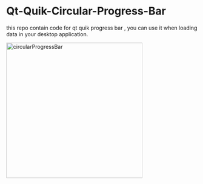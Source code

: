# Qt-Quik-Circular-Progress-Bar
this repo contain code for qt quik  progress bar , you can use it when loading data in your desktop application. 







<img width="359" alt="circularProgressBar" src="https://user-images.githubusercontent.com/78800371/113339479-6c4ba500-9322-11eb-8f46-38f90167a41b.png">


